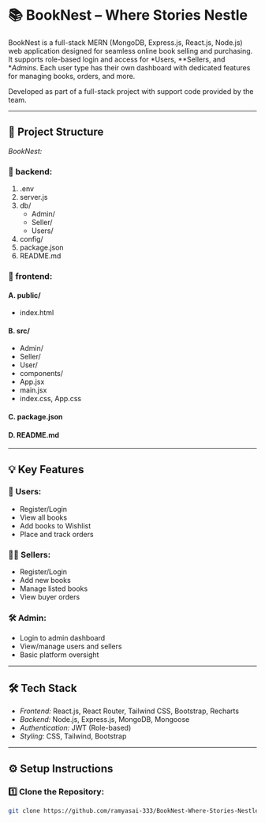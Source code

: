 # 📚 BookNest – Where Stories Nestle

BookNest is a full-stack MERN (MongoDB, Express.js, React.js, Node.js) web application designed for seamless online book selling and purchasing. It supports role-based login and access for *Users, **Sellers, and **Admins*. Each user type has their own dashboard with dedicated features for managing books, orders, and more.

Developed as part of a full-stack project with support code provided by the team.

---

## 📂 Project Structure

*BookNest:*

### 🔧 backend:
1. .env  
2. server.js  
3. db/  
   - Admin/  
   - Seller/  
   - Users/  
4. config/  
5. package.json  
6. README.md  

### 🎨 frontend:
#### A. public/  
- index.html  

#### B. src/  
- Admin/  
- Seller/  
- User/  
- components/  
- App.jsx  
- main.jsx  
- index.css, App.css  

#### C. package.json  
#### D. README.md

---

## 💡 Key Features

### 👤 Users:
- Register/Login
- View all books
- Add books to Wishlist
- Place and track orders

### 🧑‍💼 Sellers:
- Register/Login
- Add new books
- Manage listed books
- View buyer orders

### 🛠 Admin:
- Login to admin dashboard
- View/manage users and sellers
- Basic platform oversight

---

## 🛠 Tech Stack

- *Frontend:* React.js, React Router, Tailwind CSS, Bootstrap, Recharts  
- *Backend:* Node.js, Express.js, MongoDB, Mongoose  
- *Authentication:* JWT (Role-based)  
- *Styling:* CSS, Tailwind, Bootstrap  

---

## ⚙ Setup Instructions

### 1️⃣ Clone the Repository:
```bash
git clone https://github.com/ramyasai-333/BookNest-Where-Stories-Nestle
